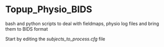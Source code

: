 # Topup_Physio_BIDS
bash and python scripts to deal with fieldmaps, physio log files and bring them to BIDS format

Start by editing the *subjects_to_process.cfg* file
